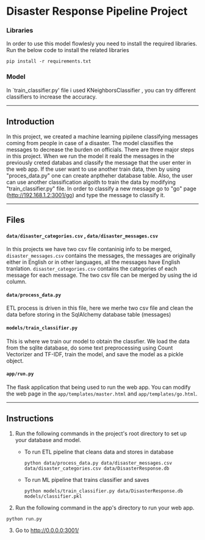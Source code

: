# Disaster Response Pipeline Project

### Libraries
In order to use this model flowlesly you need to install the required libraries. Run the below code to install the related libraries
```
pip install -r requirements.txt
```
### Model
In `train_classifier.py' file i used KNeighborsClassifier , you can try different classifiers to increase the accuracy.

---

## Introduction
In this project, we created a machine learning pipilene classifying messages coming from people in case of a disaster. The model classifies the messages to decrease the burden on officials.
There are three major steps in this project. When we run the model it reald the messages in the previously creted databas and classify the message that the user enter in the web app.
If the user want to use another train data, then by using "proces_data.py" one can create anptheher database table. Also, the user can use another classification algoith to train the data by modifying
"train_classifier.py" file. In order to classify a new message  go to "go" page (http://192.168.1.2:3001/go) and type the message to classify it.


---

## Files

#### `data/disaster_categories.csv` , `data/disaster_messages.csv`

In this projects we have two csv file contaninig info to be merged, `disaster_messages.csv` contains the messages, the messages are originally either in English or in other languages, all the messages have English tranlation. `disaster_categories.csv` contains the categories of each message for each message.
The two csv file can be merged by using the id column.

#### `data/process_data.py`

ETL process is driven in this file, here we merhe two csv file and clean the data before storing in the SqlAlchemy database table (messages) 

#### `models/train_classifier.py`

This is where we train our model to obtain the classfier. We load the data from the sqlite database, do some text preprocessing using Count Vectorizer and TF-IDF, train the model, and save the model as a pickle object.

#### `app/run.py`

The flask application that being used to run the web app. You can modify the web page in the `app/templates/master.html` and `app/templates/go.html`.

---

## Instructions
1. Run the following commands in the project's root directory to set up your database and model.

    - To run ETL pipeline that cleans data and stores in database
        ```
        python data/process_data.py data/disaster_messages.csv data/disaster_categories.csv data/DisasterResponse.db
        ```
    - To run ML pipeline that trains classifier and saves
        ```
        python models/train_classifier.py data/DisasterResponse.db models/classifier.pkl
        ```

2. Run the following command in the app's directory to run your web app. 
```
python run.py
```

3. Go to http://0.0.0.0:3001/
